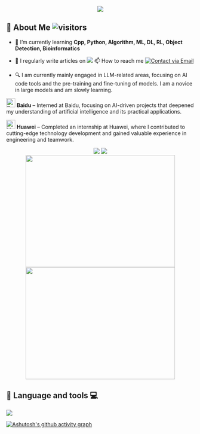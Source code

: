 <!--Hello
<p align="center">
<img src="https://capsule-render.vercel.app/api?type=waving&color=timeGradient&height=260&&section=header&text=Hi%20There！&fontSize=90&fontAlign=55&fontAlignY=28&desc=I%20'm%20Echo-Nie🐾&descAlign=50&descSize=30&descAlignY=56" />
</p>
-->

<!-- Greeting -->
<p align="center">
<img src="https://readme-typing-svg.demolab.com?font=Orbitron&size=25&pause=1000&center=true&vCenter=true&random=false&width=600&lines=Welcome+To+My+GitHub+Profile+Page!;I'm+a+passionate+developer+from+YNU" />
</p>

<!--仓库Pin
[![Readme Card](https://github-readme-stats.vercel.app/api/pin/?username=PaddlePaddle&repo=Paddle)](https://github.com/PaddlePaddle/PaddleSpeech)
[![Readme Card](https://github-readme-stats.vercel.app/api/pin/?username=LirongWu&repo=MAPE-PPI)](https://github.com/LirongWu/MAPE-PPI)
[![Readme Card](https://github-readme-stats.vercel.app/api/pin/?username=Echo-Nie&repo=About-Kaggle)](https://github.com/Echo-Nie/About-Kaggle)
[![Readme Card](https://github-readme-stats.vercel.app/api/pin/?username=Echo-Nie&repo=EchoMLGuide)](https://github.com/Echo-Nie/EchoMLGuide)
-->

<!--right image
<img align="right" width="260" height="400" src="https://github.com/user-attachments/assets/03d7996a-b698-45c2-b7f6-bdfcf9783482" />
-->

<!--
## 🚀 Latest Project 🔥🔥🔥
-->

## 👋 About Me  <img alt="visitors" src="https://visitor-badge.laobi.icu/badge?page_id=Echo-Nie.readme&left_text=Profile-Views" />
- 🌱 I’m currently learning **Cpp, Python, Algorithm, ML, DL, RL, Object Detection, Bioinformatics**

- 📝 I regularly write articles on  <a href = "https://blog.csdn.net/nyxdsb?type=blog"><img src = "https://img.shields.io/badge/csdn-Echo_Nie-blue?logo=CSDN&color=%23FF8C00" /></a> 📫 How to reach me [![Contact via Email](https://img.shields.io/badge/Email-nieyuxuan6%40gmail.com-blue?style=flat-square&labelColor=blue&color=gray&logo=gmail&logoColor=white)](mailto:nieyuxuan6@gmail.com)

- 🔍 I am currently mainly engaged in LLM-related areas, focusing on AI code tools and the pre-training and fine-tuning of models. I am a novice in large models and am slowly learning.

<a href="https://home.baidu.com/" target="_blank" rel="noopener noreferrer"><img src="https://cdn.simpleicons.org/baidu/2932E1" alt="Baidu Icon" width="24" /></a> **Baidu** – Interned at Baidu, focusing on AI-driven projects that deepened my understanding of artificial intelligence and its practical applications.

<a href="https://www.huawei.com/cn/about-huawei" target="_blank" rel="noopener noreferrer"><img src="https://cdn.simpleicons.org/Huawei/FF0000" alt="Huawei Icon" width="24" /></a> **Huawei** – Completed an internship at Huawei, where I contributed to cutting-edge technology development and gained valuable experience in engineering and teamwork.


<!--
- <img src="https://img.shields.io/badge/GitHub-EchoNie-blue?logo=github" alt="GitHub" title="GitHub" /> ![Static Badge](https://img.shields.io/badge/CSDN-%E5%85%A8%E7%AB%999k%E5%90%8D_%E6%B5%8F%E8%A7%88%E9%87%8F15w-red?style=flat&logo=CSDN&color=%23CC0000)
-->

<!-- Github Badge -->
<div align="center" >
 <!--  https://github-readme-stats.vercel.app/api? -->
 <!--  https://github-readme-stats-sigma-five.vercel.app/api? -->
 <img src="https://github-readme-stats.vercel.app/api?username=Echo-Nie&show_icons=true&theme=great-gatsby" />
  <img  src="https://github-readme-stats.vercel.app/api/top-langs/?username=Echo-Nie&theme=omni&show_icons=true&hide_border=true&layout=compact" />
</div>

<div align="center" >
  <a href="https://blog.csdn.net/nyxdsb?type=blog" target="_blank">
  <img height="300px" width="400px" src="https://stats.justsong.cn/api/csdn?id=nyxdsb&theme=great-gatsby&show_level=true&hide_border=true" />
  </a>
  <img height="300px" width="400px" src="https://streak-stats.demolab.com?user=Echo-Nie&theme=default&hide_border=true" />
</div>


## 🤖 Language and tools 💻
<p> 
  <img align="center" src="https://go-skill-icons.vercel.app/api/icons?i=pytorch,sklearn,opencv,numpy,scipy,pandas,matplotlib,seaborn,html,js,ts,vue,react,spring,flask"> 
</p>

<!-- Paddle Badge
<p>&nbsp;
  <img align="center" src="https://github-readme-stats-sigma-five.vercel.app/api?username=Echo-Nie&show_icons=true&locale=en" alt="Echo-Nie" />
  <img align="center" src="https://paddlepaddle-badge.vercel.app/v1/contributor/Echo-Nie.svg" alt="@Echo-Nie Astro contributions" width="350" height="200">
</p>
-->

<!-- 
![GitHub Stats](https://streak-stats.demolab.com?user=Echo-Nie&theme=default&hide_border=true)
[![Top Langs](https://github-readme-stats.vercel.app/api/top-langs/?username=Echo-Nie&layout=compact&theme=angular&langs_count=3&size_weight=0.5)](https://github.com/anuraghazra/github-readme-stats) 
-->

<!--
![Contribution Graph](https://github-profile-summary-cards.vercel.app/api/cards/profile-details?username=Echo-Nie&theme=github)
-->

<!-- Coordinate graph -->
[![Ashutosh's github activity graph](https://github-readme-activity-graph.vercel.app/graph?username=Echo-Nie&theme=react)](https://github.com/ashutosh00710/github-readme-activity-graph)
